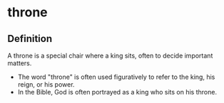 # throne

## Definition

A throne is a special chair where a king sits, often to decide important matters.

* The word "throne" is often used figuratively to refer to the king, his reign, or his power.
* In the Bible, God is often portrayed as a king who sits on his throne.
